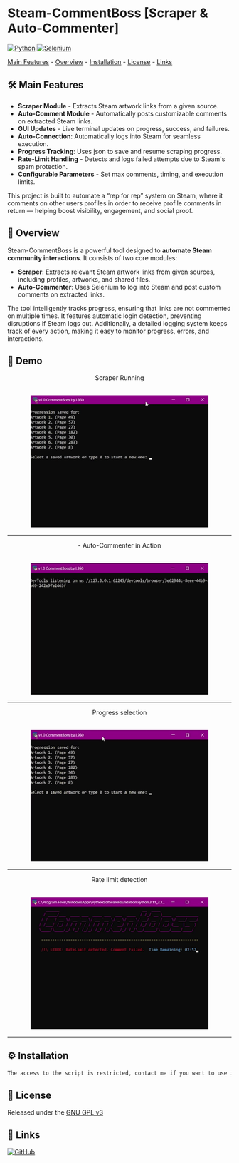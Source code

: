 # Steam-CommentBoss [Scraper & Auto-Commenter]

[![Python](https://img.shields.io/badge/python-3.9%2B-blue)](https://www.python.org/)
[![Selenium](https://img.shields.io/badge/Selenium-green)](https://www.selenium.dev/)

[Main Features](#-mainfeatures) - [Overview](#-overview) - [Installation](#-installation) - [License](#-license) - [Links](#-links)

## 🛠️ Main Features

- **Scraper Module** - Extracts Steam artwork links from a given source.
- **Auto-Comment Module** - Automatically posts customizable comments on extracted Steam links.
- **GUI Updates** - Live terminal updates on progress, success, and failures.
- **Auto-Connection**: Automatically logs into Steam for seamless execution.
- **Progress Tracking**: Uses json to save and resume scraping progress.
- **Rate-Limit Handling** - Detects and logs failed attempts due to Steam's spam protection.
- **Configurable Parameters** - Set max comments, timing, and execution limits.

This project is built to automate a “rep for rep” system on Steam, where it comments on other users profiles in order to receive profile comments in return — helping boost visibility, engagement, and social proof.

## 📑 Overview

Steam-CommentBoss is a powerful tool designed to **automate Steam community interactions**. It consists of two core modules:

- **Scraper**: Extracts relevant Steam artwork links from given sources, including profiles, artworks, and shared files.
- **Auto-Commenter**: Uses Selenium to log into Steam and post custom comments on extracted links.

The tool intelligently tracks progress, ensuring that links are not commented on multiple times. It features automatic login detection, preventing disruptions if Steam logs out. Additionally, a detailed logging system keeps track of every action, making it easy to monitor progress, errors, and interactions.

## 📑 Demo

<div align="center">Scraper Running</div>
<br/>
<p align="center">
<img src="./gifs/scrapper.gif" width="400"/>
</p>
<hr/>

<div align="center">- Auto-Commenter in Action</div>
<br/>
<p align="center">
<img src="./gifs/comment.gif" width="400"/>
</p>
<hr/>

<div align="center">Progress selection</div>
<br/>
<p align="center">
<img src="./gifs/progress.gif" width="400"/>
</p>
<hr/>

<div align="center">Rate limit detection</div>
<br/>
<p align="center">
<img src="./gifs/ratelimit.gif" width="400"/>
</p>
<hr/>

## ⚙️ Installation

```bash
The access to the script is restricted, contact me if you want to use it
```

## 📃 License

Released under the [GNU GPL v3](https://www.gnu.org/licenses/gpl-3.0.en.html)

## 🔗 Links
[![GitHub](https://img.shields.io/badge/github-purple?style=for-the-badge&logo=github&logoColor=white)](https://github.com/l950x)

